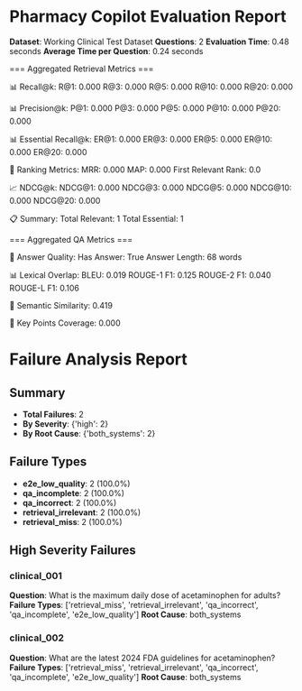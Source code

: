 # Pharmacy Copilot Evaluation Report

**Dataset**: Working Clinical Test Dataset
**Questions**: 2
**Evaluation Time**: 0.48 seconds
**Average Time per Question**: 0.24 seconds


=== Aggregated Retrieval Metrics ===

📊 Recall@k:
  R@1: 0.000
  R@3: 0.000
  R@5: 0.000
  R@10: 0.000
  R@20: 0.000

📊 Precision@k:
  P@1: 0.000
  P@3: 0.000
  P@5: 0.000
  P@10: 0.000
  P@20: 0.000

📊 Essential Recall@k:
  ER@1: 0.000
  ER@3: 0.000
  ER@5: 0.000
  ER@10: 0.000
  ER@20: 0.000

🎯 Ranking Metrics:
  MRR: 0.000
  MAP: 0.000
  First Relevant Rank: 0.0

📈 NDCG@k:
  NDCG@1: 0.000
  NDCG@3: 0.000
  NDCG@5: 0.000
  NDCG@10: 0.000
  NDCG@20: 0.000

📋 Summary:
  Total Relevant: 1
  Total Essential: 1


=== Aggregated QA Metrics ===

📝 Answer Quality:
  Has Answer: True
  Answer Length: 68 words

📊 Lexical Overlap:
  BLEU: 0.019
  ROUGE-1 F1: 0.125
  ROUGE-2 F1: 0.040
  ROUGE-L F1: 0.106

🧠 Semantic Similarity: 0.419

🎯 Key Points Coverage: 0.000

# Failure Analysis Report

## Summary
- **Total Failures**: 2
- **By Severity**: {'high': 2}
- **By Root Cause**: {'both_systems': 2}

## Failure Types
- **e2e_low_quality**: 2 (100.0%)
- **qa_incomplete**: 2 (100.0%)
- **qa_incorrect**: 2 (100.0%)
- **retrieval_irrelevant**: 2 (100.0%)
- **retrieval_miss**: 2 (100.0%)

## High Severity Failures
### clinical_001
**Question**: What is the maximum daily dose of acetaminophen for adults?
**Failure Types**: ['retrieval_miss', 'retrieval_irrelevant', 'qa_incorrect', 'qa_incomplete', 'e2e_low_quality']
**Root Cause**: both_systems

### clinical_002
**Question**: What are the latest 2024 FDA guidelines for acetaminophen?
**Failure Types**: ['retrieval_miss', 'retrieval_irrelevant', 'qa_incorrect', 'qa_incomplete', 'e2e_low_quality']
**Root Cause**: both_systems
